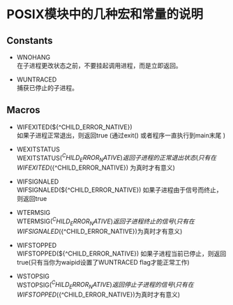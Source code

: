 # POSIX模块中的几种宏和常量的说明

## Constants
* WNOHANG  
在子进程更改状态之前，不要挂起调用进程，而是立即返回。

* WUNTRACED  
捕获已停止的子进程。


## Macros
* WIFEXITED(${^CHILD_ERROR_NATIVE})  
如果子进程正常退出，则返回true (通过exit() 或者程序一直执行到main末尾 )

* WEXITSTATUS  
WEXITSTATUS(${^CHILD_ERROR_NATIVE}) 返回子进程的正常退出状态 (只有在 WIFEXITED(${^CHILD_ERROR_NATIVE}) 为真时才有意义)

* WIFSIGNALED  
WIFSIGNALED(${^CHILD_ERROR_NATIVE}) 如果子进程由于信号而终止，则返回true

* WTERMSIG  
WTERMSIG(${^CHILD_ERROR_NATIVE})   返回子进程终止的信号(只有在WIFSIGNALED(${^CHILD_ERROR_NATIVE})为真时才有意义)

* WIFSTOPPED  
WIFSTOPPED(${^CHILD_ERROR_NATIVE}) 如果子进程当前已停止，则返回true(只有当你为waipid设置了WUNTRACED flag才能正常工作)

* WSTOPSIG  
WSTOPSIG(${^CHILD_ERROR_NATIVE})   返回停止子进程的信号(只有在WIFSTOPPED(${^CHILD_ERROR_NATIVE})为真时才有意义)


